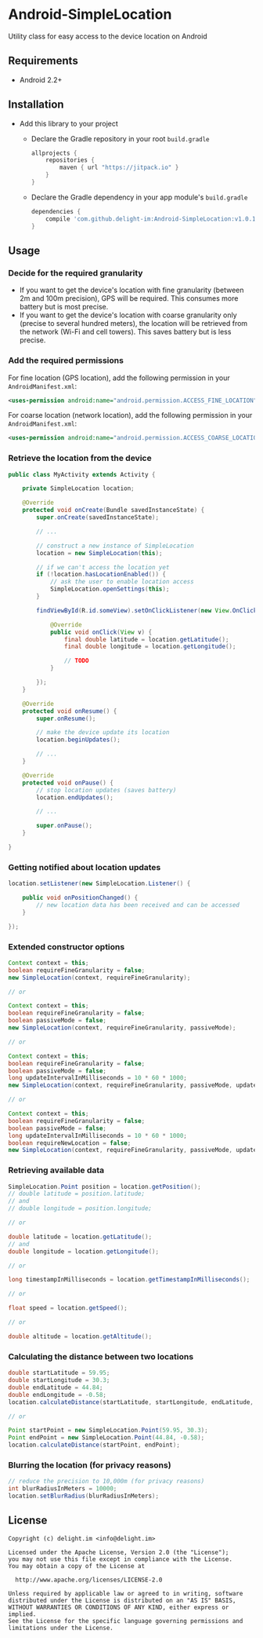 # Android-SimpleLocation

Utility class for easy access to the device location on Android

## Requirements

 * Android 2.2+

## Installation

 * Add this library to your project
   * Declare the Gradle repository in your root `build.gradle`

     ```gradle
     allprojects {
         repositories {
             maven { url "https://jitpack.io" }
         }
     }
     ```

   * Declare the Gradle dependency in your app module's `build.gradle`

     ```gradle
     dependencies {
         compile 'com.github.delight-im:Android-SimpleLocation:v1.0.1'
     }
     ```

## Usage

### Decide for the required granularity

 * If you want to get the device's location with fine granularity (between 2m and 100m precision), GPS will be required. This consumes more battery but is most precise.
 * If you want to get the device's location with coarse granularity only (precise to several hundred meters), the location will be retrieved from the network (Wi-Fi and cell towers). This saves battery but is less precise.

### Add the required permissions

For fine location (GPS location), add the following permission in your `AndroidManifest.xml`:

```xml
<uses-permission android:name="android.permission.ACCESS_FINE_LOCATION" />
```

For coarse location (network location), add the following permission in your `AndroidManifest.xml`:

```xml
<uses-permission android:name="android.permission.ACCESS_COARSE_LOCATION" />
```

### Retrieve the location from the device

```java
public class MyActivity extends Activity {

    private SimpleLocation location;

    @Override
    protected void onCreate(Bundle savedInstanceState) {
        super.onCreate(savedInstanceState);

        // ...

        // construct a new instance of SimpleLocation
        location = new SimpleLocation(this);

        // if we can't access the location yet
        if (!location.hasLocationEnabled()) {
            // ask the user to enable location access
            SimpleLocation.openSettings(this);
        }

        findViewById(R.id.someView).setOnClickListener(new View.OnClickListener() {

            @Override
            public void onClick(View v) {
                final double latitude = location.getLatitude();
                final double longitude = location.getLongitude();

                // TODO
            }

        });
    }

    @Override
    protected void onResume() {
        super.onResume();

        // make the device update its location
        location.beginUpdates();

        // ...
    }

    @Override
    protected void onPause() {
        // stop location updates (saves battery)
        location.endUpdates();

        // ...

        super.onPause();
    }

}
```

### Getting notified about location updates

```java
location.setListener(new SimpleLocation.Listener() {

    public void onPositionChanged() {
        // new location data has been received and can be accessed
    }

});
```

### Extended constructor options

```java
Context context = this;
boolean requireFineGranularity = false;
new SimpleLocation(context, requireFineGranularity);

// or

Context context = this;
boolean requireFineGranularity = false;
boolean passiveMode = false;
new SimpleLocation(context, requireFineGranularity, passiveMode);

// or

Context context = this;
boolean requireFineGranularity = false;
boolean passiveMode = false;
long updateIntervalInMilliseconds = 10 * 60 * 1000;
new SimpleLocation(context, requireFineGranularity, passiveMode, updateIntervalInMilliseconds);

// or

Context context = this;
boolean requireFineGranularity = false;
boolean passiveMode = false;
long updateIntervalInMilliseconds = 10 * 60 * 1000;
boolean requireNewLocation = false;
new SimpleLocation(context, requireFineGranularity, passiveMode, updateIntervalInMilliseconds, requireNewLocation);
```

### Retrieving available data

```java
SimpleLocation.Point position = location.getPosition();
// double latitude = position.latitude;
// and
// double longitude = position.longitude;

// or

double latitude = location.getLatitude();
// and
double longitude = location.getLongitude();

// or

long timestampInMilliseconds = location.getTimestampInMilliseconds();

// or

float speed = location.getSpeed();

// or

double altitude = location.getAltitude();
```

### Calculating the distance between two locations

```java
double startLatitude = 59.95;
double startLongitude = 30.3;
double endLatitude = 44.84;
double endLongitude = -0.58;
location.calculateDistance(startLatitude, startLongitude, endLatitude, endLongitude);

// or

Point startPoint = new SimpleLocation.Point(59.95, 30.3);
Point endPoint = new SimpleLocation.Point(44.84, -0.58);
location.calculateDistance(startPoint, endPoint);
```

### Blurring the location (for privacy reasons)

```java
// reduce the precision to 10,000m (for privacy reasons)
int blurRadiusInMeters = 10000;
location.setBlurRadius(blurRadiusInMeters);
```

## License

```
Copyright (c) delight.im <info@delight.im>

Licensed under the Apache License, Version 2.0 (the "License");
you may not use this file except in compliance with the License.
You may obtain a copy of the License at

  http://www.apache.org/licenses/LICENSE-2.0

Unless required by applicable law or agreed to in writing, software
distributed under the License is distributed on an "AS IS" BASIS,
WITHOUT WARRANTIES OR CONDITIONS OF ANY KIND, either express or implied.
See the License for the specific language governing permissions and
limitations under the License.
```

